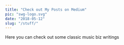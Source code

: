 ```yaml
---
title: "Check out My Posts on Medium"
pic: "swg-logo.svg"
date: "2018-05-12"
slug: "/stuff/"
---
```


Here you can check out some classic music biz writings